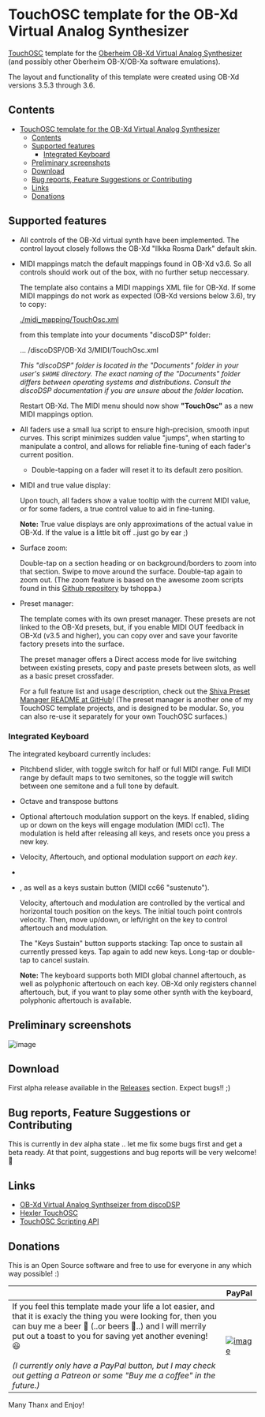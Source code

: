 # TouchOSC template for the OB-Xd Virtual Analog Synthesizer

[TouchOSC](https://hexler.net/touchosc/) template for the
[Oberheim OB-Xd Virtual Analog Synthesizer](https://www.discodsp.com/obxd/) (and
possibly other Oberheim OB-X/OB-Xa software emulations).

The layout and functionality of this template were created using OB-Xd versions
3.5.3 through 3.6.



## Contents

- [TouchOSC template for the OB-Xd Virtual Analog Synthesizer](#touchosc-template-for-the-ob-xd-virtual-analog-synthesizer)
  - [Contents](#contents)
  - [Supported features](#supported-features)
    - [Integrated Keyboard](#integrated-keyboard)
  - [Preliminary screenshots](#preliminary-screenshots)
  - [Download](#download)
  - [Bug reports, Feature Suggestions or Contributing](#bug-reports-feature-suggestions-or-contributing)
  - [Links](#links)
  - [Donations](#donations)


## Supported features

- All controls of the OB-Xd virtual synth have been implemented. The control
  layout closely follows the OB-Xd "IIkka Rosma Dark" default skin.

- MIDI mappings match the default mappings found in OB-Xd v3.6. So all
  controls should work out of the box, with no further setup neccessary.

  The template also contains a MIDI mappings XML file for OB-Xd. If some MIDI
  mappings do not work as expected (OB-Xd versions below 3.6), try to copy:
  
  [./midi_mapping/TouchOsc.xml](./midi_mapping/TouchOsc.xml)
  
  from this template into your documents "discoDSP" folder:
  
   ... /discoDSP/OB-Xd 3/MIDI/TouchOsc.xml
  
  *This "discoDSP" folder is located in the "Documents" folder in your user's
  `$HOME` directory. The exact naming of the "Documents" folder differs between
  operating systems and distributions. Consult the discoDSP documentation if you
  are unsure about the folder location.*

  Restart OB-Xd. The MIDI menu should now show **"TouchOsc"** as a new MIDI mappings
  option.

- All faders use a small lua script to ensure high-precision, smooth input
  curves. This script minimizes sudden value "jumps", when starting to
  manipulate a control, and allows for reliable fine-tuning of each fader's
  current position.

  - Double-tapping on a fader will reset it to its default zero position.

- MIDI and true value display:

  Upon touch, all faders show a value tooltip with
  the current MIDI value, or for some faders, a true control value to aid in
  fine-tuning.
  
  **Note:** True value displays are only approximations of the actual value in OB-Xd. If the value is a little bit off ..just go by ear ;)

- Surface zoom:

  Double-tap on a section heading or on background/borders to zoom into that
  section. Swipe to move around the surface. Double-tap again to zoom out. (The
  zoom feature is based on the awesome zoom scripts found in this
  [Github repository](https://github.com/tshoppa/touchOSC/tree/main) by
  tshoppa.)

- Preset manager:

  The template comes with its own preset manager. These presets are not linked
  to the OB-Xd presets, but, if you enable MIDI OUT feedback in OB-Xd (v3.5 and
  higher), you can copy over and save your favorite factory presets into the
  surface.

  The preset manager offers a Direct access mode for live switching between
  existing presets, copy and paste presets between slots, as well as a basic
  preset crossfader.

  For a full feature list and usage description, check out the
  [Shiva Preset Manager README at GitHub](https://github.com/bobbadshy/touchosc_shiva_preset_manager)!
  (The preset manager is another one of my TouchOSC template projects, and is
  designed to be modular. So, you can also re-use it separately for your own
  TouchOSC surfaces.)

### Integrated Keyboard

The integrated keyboard currently includes:

- Pitchbend slider, with toggle switch for half or full MIDI range. Full MIDI
  range by default maps to two semitones, so the toggle will switch between one
  semitone and a full tone by default.
- Octave and transpose buttons
- Optional aftertouch modulation support on the keys. If enabled, sliding up or
  down on the keys will engage modulation (MIDI cc1). The modulation is held
  after releasing all keys, and resets once you press a new key.

- Velocity, Aftertouch, and optional modulation support *on each key*.
- 
- , as well
  as a keys sustain button (MIDI cc66 "sustenuto").

  Velocity, aftertouch and modulation are controlled by the vertical and
  horizontal touch position on the keys. The initial touch point controls
  velocity. Then, move up/down, or left/right on the key to control aftertouch
  and modulation.

  The "Keys Sustain" button supports stacking: Tap once to sustain all currently
  pressed keys. Tap again to add new keys. Long-tap or double-tap to cancel
  sustain.

  **Note:** The keyboard supports both MIDI global channel aftertouch, as well
  as polyphonic aftertouch on each key. OB-Xd only registers channel aftertouch,
  but, if you want to play some other synth with the keyboard, polyphonic
  aftertouch is available.

## Preliminary screenshots

![image](https://github.com/user-attachments/assets/412b9422-2c19-4239-a6b8-747798dd9e60)

## Download

First alpha release available in the [Releases](https://github.com/bobbadshy/touchosc_obxd_template/releases) section. Expect bugs!! ;)

## Bug reports, Feature Suggestions or Contributing

This is currently in dev alpha state .. let me fix some bugs first and get a beta ready. At that point, suggestions and bug reports will be very welcome! 🙂

## Links

- [OB-Xd Virtual Analog Synthseizer from discoDSP](https://www.discodsp.com/obxd/)
- [Hexler TouchOSC](https://hexler.net/touchosc)
- [TouchOSC Scripting API](https://hexler.net/touchosc/manual/script)

## Donations

This is an Open Source software and free to use for everyone in any which way possible! :)

|    |  PayPal  |
| -- | -------- |
|  If you feel this template made your life a lot easier, and that it is exacly the thing you were looking for, then you can buy me a beer 🍺 (..or beers 🍻..) and I will merrily put out a toast to you for saving yet another evening! 😃<br><br>*(I currently only have a PayPal button, but I may check out getting a Patreon or some "Buy me a coffee" in the future.)* |  [![image](https://www.paypalobjects.com/en_US/i/btn/btn_donate_SM.gif)](https://www.paypal.com/donate?hosted_button_id=CGDJVVGG5V8LU&)  |


Many Thanx and Enjoy!
